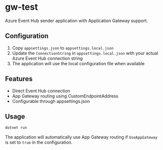 # gw-test

Azure Event Hub sender application with Application Gateway support.

## Configuration

1. Copy `appsettings.json` to `appsettings.local.json`
2. Update the `ConnectionString` in `appsettings.local.json` with your actual Azure Event Hub connection string
3. The application will use the local configuration file when available

## Features

- Direct Event Hub connection
- App Gateway routing using CustomEndpointAddress
- Configurable through appsettings.json

## Usage

```bash
dotnet run
```

The application will automatically use App Gateway routing if `UseAppGateway` is set to `true` in the configuration.